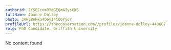 ```yaml
---
authorid: 2YSECcomDYgGEQmAIysCWS
fullName: Joanne Dolley
photo: 3AFyBnHka4OeyI4COGYyoY
profileUrl: https://theconversation.com//profiles/joanne-dolley-448667
role: PhD Candidate, Griffith University
---
```

No content found